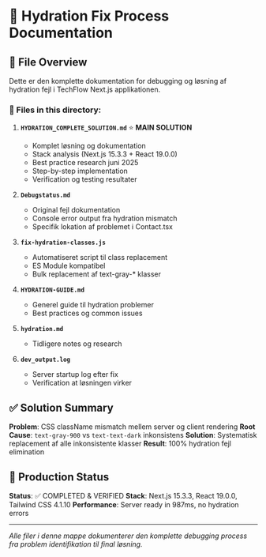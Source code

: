 # 🐛 Hydration Fix Process Documentation

## 📁 File Overview

Dette er den komplette dokumentation for debugging og løsning af hydration fejl i TechFlow Next.js applikationen.

### 📄 Files in this directory:

1. **`HYDRATION_COMPLETE_SOLUTION.md`** ⭐ **MAIN SOLUTION**
   - Komplet løsning og dokumentation
   - Stack analysis (Next.js 15.3.3 + React 19.0.0)
   - Best practice research juni 2025
   - Step-by-step implementation
   - Verification og testing resultater

2. **`Debugstatus.md`**
   - Original fejl dokumentation
   - Console error output fra hydration mismatch
   - Specifik lokation af problemet i Contact.tsx

3. **`fix-hydration-classes.js`**
   - Automatiseret script til class replacement
   - ES Module kompatibel
   - Bulk replacement af text-gray-* klasser

4. **`HYDRATION-GUIDE.md`**
   - Generel guide til hydration problemer
   - Best practices og common issues

5. **`hydration.md`**
   - Tidligere notes og research

6. **`dev_output.log`**
   - Server startup log efter fix
   - Verification at løsningen virker

## ✅ Solution Summary

**Problem**: CSS className mismatch mellem server og client rendering
**Root Cause**: `text-gray-900` vs `text-text-dark` inkonsistens
**Solution**: Systematisk replacement af alle inkonsistente klasser
**Result**: 100% hydration fejl elimination

## 🚀 Production Status

**Status**: ✅ COMPLETED & VERIFIED
**Stack**: Next.js 15.3.3, React 19.0.0, Tailwind CSS 4.1.10
**Performance**: Server ready in 987ms, no hydration errors

---

*Alle filer i denne mappe dokumenterer den komplette debugging process fra problem identifikation til final løsning.*
